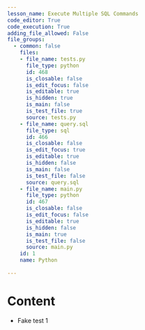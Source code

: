 ```yaml
---
lesson_name: Execute Multiple SQL Commands
code_editor: True
code_execution: True
adding_file_allowed: False
file_groups:
  - common: false
    files:
    - file_name: tests.py
      file_type: python
      id: 468
      is_closable: false
      is_edit_focus: false
      is_editable: true
      is_hidden: true
      is_main: false
      is_test_file: true
      source: tests.py
    - file_name: query.sql
      file_type: sql
      id: 466
      is_closable: false
      is_edit_focus: true
      is_editable: true
      is_hidden: false
      is_main: false
      is_test_file: false
      source: query.sql
    - file_name: main.py
      file_type: python
      id: 467
      is_closable: false
      is_edit_focus: false
      is_editable: true
      is_hidden: false
      is_main: true
      is_test_file: false
      source: main.py
    id: 1
    name: Python
  
---
```

# Content

<ul>
<li id="test-1">Fake test 1</li>
</ul>